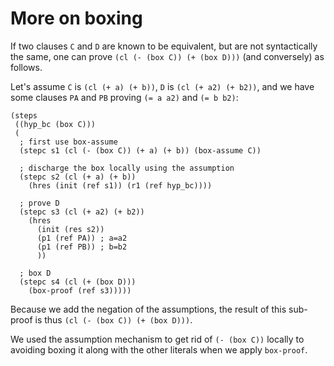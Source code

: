 # More on boxing

If two clauses `C` and `D` are known to be equivalent, but are not syntactically the same,
one can prove `(cl (- (box C)) (+ (box D)))` (and conversely) as follows.

Let's assume `C` is `(cl (+ a) (+ b))`, `D` is `(cl (+ a2) (+ b2))`,
and we have some clauses `PA` and `PB` proving `(= a a2)` and `(= b b2)`:

```
(steps
 ((hyp_bc (box C)))
 (
  ; first use box-assume
  (stepc s1 (cl (- (box C)) (+ a) (+ b)) (box-assume C))

  ; discharge the box locally using the assumption
  (stepc s2 (cl (+ a) (+ b))
    (hres (init (ref s1)) (r1 (ref hyp_bc))))

  ; prove D
  (stepc s3 (cl (+ a2) (+ b2))
    (hres
      (init (res s2))
      (p1 (ref PA)) ; a=a2
      (p1 (ref PB)) ; b=b2
      ))

  ; box D
  (stepc s4 (cl (+ (box D)))
    (box-proof (ref s3)))))
```

Because we add the negation of the assumptions,
the result of this sub-proof
is thus `(cl (- (box C)) (+ (box D)))`.

We used the assumption mechanism to get rid of `(- (box C))` locally
to avoiding boxing it along with the other literals
when we apply `box-proof`.
